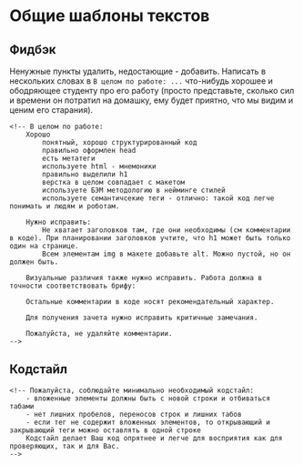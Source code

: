 # Общие шаблоны текстов

## Фидбэк
Ненужные пункты удалить, недостающие - добавить. 
Написать в нескольких словах в  `В целом по работе: ...` что-нибудь хорошее и ободряющее студенту про его работу (просто представьте, сколько сил и времени он потратил на домашку, ему будет приятно, что мы видим и ценим его старания).

```
<!-- В целом по работе: 
    Хорошо
        понятный, хорошо структурированный код
        правильно оформлен head
        есть метатеги
        используете html - мнемоники
        правильно выделили h1
        верстка в целом совпадает с макетом
        используете БЭМ методологию в нейминге стилей
        используете семантичсекие теги - отлично: такой код легче понимать и людям и роботам.
        
    Нужно исправить:
        Не хватает заголовков там, где они необходимы (см комментарии в коде). При планировании заголовков учтите, что h1 может быть только один на странице.
        Всем элементам img в макете добавьте alt. Можно пустой, но он должен быть.
    
    Визуальные различия также нужно исправить. Работа должна в точности соответствовать брифу: 
    
    Остальные комментарии в коде носят рекомендательный характер.
    
    Для получения зачета нужно исправить критичные замечания. 
    
    Пожалуйста, не удаляйте комментарии.
-->
```

## Кодстайл

```
<!-- Пожалуйста, соблюдайте минимально необходимый кодстайл:
    - вложенные элементы должны быть с новой строки и отбиваться табами
    - нет лишних пробелов, переносов строк и лишних табов
    - если тег не содержит вложенных элементов, то открывающий и закрывающий теги можно оставлять в одной строке
    Кодстайл делает Ваш код опрятнее и легче для восприятия как для проверяющих, так и для Вас.
-->
```
